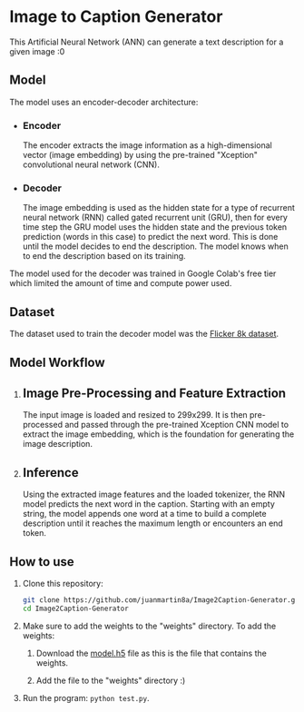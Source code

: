 # Image to Caption Generator
This Artificial Neural Network (ANN) can generate a text description for a given image :0

## Model
The model uses an encoder-decoder architecture:
  - ### Encoder
    The encoder extracts the image information as a high-dimensional vector (image embedding) by using the pre-trained "Xception" convolutional neural network (CNN).
  - ### Decoder
    The image embedding is used as the hidden state for a type of recurrent neural network (RNN) called gated recurrent unit (GRU), then for every time step the GRU model uses the hidden state and the previous token prediction (words in this case) to predict the next word. This is done until the model decides to end the description. The model knows when to end the description based on its training.

The model used for the decoder was trained in Google Colab's free tier which limited the amount of time and compute power used.

## Dataset
The dataset used to train the decoder model was the [Flicker 8k dataset](https://www.kaggle.com/datasets/adityajn105/flickr8k).

## Model Workflow
  1. ## Image Pre-Processing and Feature Extraction
      The input image is loaded and resized to 299x299. It is then pre-processed and passed through the pre-trained Xception CNN model to extract the image embedding, which is the foundation for generating the image description.
    
   2. ## Inference
      Using the extracted image features and the loaded tokenizer, the RNN model predicts the next word in the caption. Starting with an empty string, the model appends one word at a time to build a complete description until it reaches the maximum length or encounters an end token.

## How to use

  1. Clone this repository:
     ```bash
     git clone https://github.com/juanmartin8a/Image2Caption-Generator.git
     cd Image2Caption-Generator

  2. Make sure to add the weights to the "weights" directory. To add the weights:
     
      1. Download the [model.h5](https://drive.google.com/file/d/1JTPG_yqsB4ToMlAH11jlUaUjPxUhV4Ri/view?usp=sharing) file as this is the file that contains the weights.
     
      2. Add the file to the "weights" directory :)

  3. Run the program: `python test.py`.
